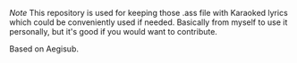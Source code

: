 *Note*
This repository is used for keeping those .ass file with Karaoked lyrics which could be conveniently used if needed.
Basically from myself to use it personally, but it's good if you would want to contribute.

Based on Aegisub.
